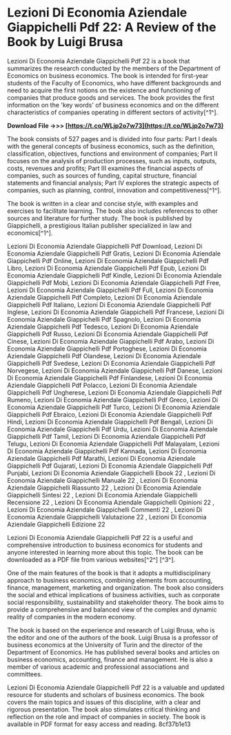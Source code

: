 
 
# Lezioni Di Economia Aziendale Giappichelli Pdf 22: A Review of the Book by Luigi Brusa
 
Lezioni Di Economia Aziendale Giappichelli Pdf 22 is a book that summarizes the research conducted by the members of the Department of Economics on business economics. The book is intended for first-year students of the Faculty of Economics, who have different backgrounds and need to acquire the first notions on the existence and functioning of companies that produce goods and services. The book provides the first information on the 'key words' of business economics and on the different characteristics of companies operating in different sectors of activity[^1^].
 
**Download File ->>> [https://t.co/WLjp2o7w73](https://t.co/WLjp2o7w73)**


 
The book consists of 527 pages and is divided into four parts: Part I deals with the general concepts of business economics, such as the definition, classification, objectives, functions and environment of companies; Part II focuses on the analysis of production processes, such as inputs, outputs, costs, revenues and profits; Part III examines the financial aspects of companies, such as sources of funding, capital structure, financial statements and financial analysis; Part IV explores the strategic aspects of companies, such as planning, control, innovation and competitiveness[^1^].
 
The book is written in a clear and concise style, with examples and exercises to facilitate learning. The book also includes references to other sources and literature for further study. The book is published by Giappichelli, a prestigious Italian publisher specialized in law and economics[^1^].
 
Lezioni Di Economia Aziendale Giappichelli Pdf Download,  Lezioni Di Economia Aziendale Giappichelli Pdf Gratis,  Lezioni Di Economia Aziendale Giappichelli Pdf Online,  Lezioni Di Economia Aziendale Giappichelli Pdf Libro,  Lezioni Di Economia Aziendale Giappichelli Pdf Epub,  Lezioni Di Economia Aziendale Giappichelli Pdf Kindle,  Lezioni Di Economia Aziendale Giappichelli Pdf Mobi,  Lezioni Di Economia Aziendale Giappichelli Pdf Free,  Lezioni Di Economia Aziendale Giappichelli Pdf Full,  Lezioni Di Economia Aziendale Giappichelli Pdf Completo,  Lezioni Di Economia Aziendale Giappichelli Pdf Italiano,  Lezioni Di Economia Aziendale Giappichelli Pdf Inglese,  Lezioni Di Economia Aziendale Giappichelli Pdf Francese,  Lezioni Di Economia Aziendale Giappichelli Pdf Spagnolo,  Lezioni Di Economia Aziendale Giappichelli Pdf Tedesco,  Lezioni Di Economia Aziendale Giappichelli Pdf Russo,  Lezioni Di Economia Aziendale Giappichelli Pdf Cinese,  Lezioni Di Economia Aziendale Giappichelli Pdf Arabo,  Lezioni Di Economia Aziendale Giappichelli Pdf Portoghese,  Lezioni Di Economia Aziendale Giappichelli Pdf Olandese,  Lezioni Di Economia Aziendale Giappichelli Pdf Svedese,  Lezioni Di Economia Aziendale Giappichelli Pdf Norvegese,  Lezioni Di Economia Aziendale Giappichelli Pdf Danese,  Lezioni Di Economia Aziendale Giappichelli Pdf Finlandese,  Lezioni Di Economia Aziendale Giappichelli Pdf Polacco,  Lezioni Di Economia Aziendale Giappichelli Pdf Ungherese,  Lezioni Di Economia Aziendale Giappichelli Pdf Rumeno,  Lezioni Di Economia Aziendale Giappichelli Pdf Greco,  Lezioni Di Economia Aziendale Giappichelli Pdf Turco,  Lezioni Di Economia Aziendale Giappichelli Pdf Ebraico,  Lezioni Di Economia Aziendale Giappichelli Pdf Hindi,  Lezioni Di Economia Aziendale Giappichelli Pdf Bengali,  Lezioni Di Economia Aziendale Giappichelli Pdf Urdu,  Lezioni Di Economia Aziendale Giappichelli Pdf Tamil,  Lezioni Di Economia Aziendale Giappichelli Pdf Telugu,  Lezioni Di Economia Aziendale Giappichelli Pdf Malayalam,  Lezioni Di Economia Aziendale Giappichelli Pdf Kannada,  Lezioni Di Economia Aziendale Giappichelli Pdf Marathi,  Lezioni Di Economia Aziendale Giappichelli Pdf Gujarati,  Lezioni Di Economia Aziendale Giappichelli Pdf Punjabi,  Lezioni Di Economia Aziendale Giappichelli Ebook 22 ,  Lezioni Di Economia Aziendale Giappichelli Manuale 22 ,  Lezioni Di Economia Aziendale Giappichelli Riassunto 22 ,  Lezioni Di Economia Aziendale Giappichelli Sintesi 22 ,  Lezioni Di Economia Aziendale Giappichelli Recensione 22 ,  Lezioni Di Economia Aziendale Giappichelli Opinioni 22 ,  Lezioni Di Economia Aziendale Giappichelli Commenti 22 ,  Lezioni Di Economia Aziendale Giappichelli Valutazione 22 ,  Lezioni Di Economia Aziendale Giappichelli Edizione 22
 
Lezioni Di Economia Aziendale Giappichelli Pdf 22 is a useful and comprehensive introduction to business economics for students and anyone interested in learning more about this topic. The book can be downloaded as a PDF file from various websites[^2^] [^3^].
  
One of the main features of the book is that it adopts a multidisciplinary approach to business economics, combining elements from accounting, finance, management, marketing and organization. The book also considers the social and ethical implications of business activities, such as corporate social responsibility, sustainability and stakeholder theory. The book aims to provide a comprehensive and balanced view of the complex and dynamic reality of companies in the modern economy.
 
The book is based on the experience and research of Luigi Brusa, who is the editor and one of the authors of the book. Luigi Brusa is a professor of business economics at the University of Turin and the director of the Department of Economics. He has published several books and articles on business economics, accounting, finance and management. He is also a member of various academic and professional associations and committees.
 
Lezioni Di Economia Aziendale Giappichelli Pdf 22 is a valuable and updated resource for students and scholars of business economics. The book covers the main topics and issues of this discipline, with a clear and rigorous presentation. The book also stimulates critical thinking and reflection on the role and impact of companies in society. The book is available in PDF format for easy access and reading.
 8cf37b1e13
 
